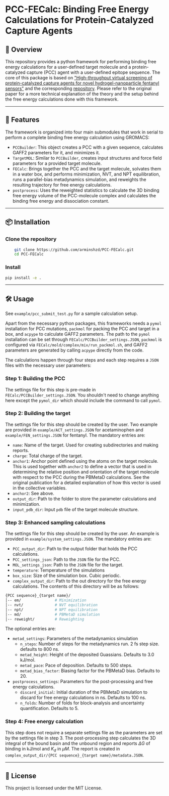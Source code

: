# PCC-FECalc: Binding Free Energy Calculations for Protein-Catalyzed Capture Agents

## 📖 Overview

This repository provides a python framework for performing binding free energy calculations for a user-defined target molecule and a protein-catalyzed capture (PCC) agent with a user-defined epitope sequence. The core of this package is based on ["High-throughput virtual screening of protein-catalyzed capture agents for novel hydrogel-nanoparticle fentanyl sensors"](10.26434/chemrxiv-2025-psxft) and the corresponding [repository](https://github.com/Ferg-Lab/FEN-HTVS). Please refer to the original paper for a more technical explanation of the theory and the setup behind the free energy calculations done with this framework.

---

## 🚀 Features

The framework is organized into four main submodules that work in serial to perform a complete binding free energy calculation using GROMACS:

- `PCCBuilder`: This object creates a PCC with a given sequence, calculates GAFF2 parameters for it, and minimizes it.
- `TargetMOL`: Similar to `PCCBuilder`, creates input structures and force field parameters for a provided target molecule.
- `FECalc`: Brings together the PCC and the target molecule, solvates them in a water box, and performs minimization, NVT, and NPT equilibration, runs a parallel-bias metadynamics simulation, and reweights the resulting trajectory for free energy calculations.
- `postprocess`: Uses the reweighted statistics to calculate the 3D binding free energy volume of the PCC-molecule complex and calculates the binding free energy and dissociation constant.

---

## 📦 Installation

### Clone the repository

``` bash
    git clone https://github.com/arminshzd/PCC-FECalc.git
    cd PCC-FECalc
```

### Install

``` bash
pip install -e .
```

---

## 🛠 Usage

See `example/pcc_submit_test.py` for a sample calculation setup.

Apart from the necessary python packages, this frameworks needs a `pymol` installation for PCC mutations, `packmol` for packing the PCC and target in a box, and `acpype` to calculate GAFF2 parameters. The path to the `pymol` installation can be set through `FECalc/PCCBuilder_settings.JSON`, `packmol` is configured via `FECalc/mold/complex/mix/run_packmol.sh`, and GAFF2 parameters are generated by calling `acpype` directly from the code.

The calculations happen through four steps and each step requires a `JSON` files with the necessary user parameters:

### Step 1: Building the PCC

The settings file for this step is pre-made in `FECalc/PCCBuilder_settings.JSON`. You shouldn't need to change anything here except the `pymol_dir` which should include the command to call `pymol`.

### Step 2: Building the target

The settings file for this step should be created by the user. Two example are provided in `example/ACT_settings.JSON` for acetaminophen and `example/FEN_settings.JSON` for fentanyl. The mandatory entries are:

- `name`: Name of the target. Used for creating subdirectories and making reports.
- `charge`: Total charge of the target.
- `anchor1`: Anchor point defined using the atoms on the target molecule. This is used together with `anchor2` to define a vector that is used in determining the relative position and orientation of the target molecule with respect to the PCC during the PBMetaD calculations. See the original publication for a detailed explanation of how this vector is used in the collective variables.
- `anchor2`: See above.
- `output_dir`: Path to the folder to store the parameter calculations and minimization.
- `input_pdb_dir`: Input `pdb` file of the target molecule structure.

### Step 3: Enhanced sampling calculations

The settings file for this step should be created by the user. An example is provided in `example/system_settings.JSON`. The mandatory entries are:

- `PCC_output_dir`: Path to the output folder that holds the PCC calculations.
- `PCC_settings_json`: Path to the `JSON` file for the PCC.
- `MOL_settings_json`: Path to the `JSON` file for the target.
- `temperature`: Temperature of the simulations
- `box_size`: Size of the simulation box. Cubic periodic.
- `complex_output_dir`: Path to the out directory for the free energy calculations. The contents of this directory will be as follows:

``` bash
{PCC sequence}_{target name}/
│-- em/               # Minimization
│-- nvt/              # NVT equilibration
│-- npt/              # NPT equilibration
│-- md/               # PBMetaD simulation
│-- reweight/         # Reweighting
```

The optional entries are:

- `metad_settings`: Parameters of the metadynamics simulation
  - `n_steps`: Number of steps for the metadynamics run. 2 fs step size. defaults to 800 ns.
  - `metad_height`: Height of the deposited Guassians. Defaults to 3.0 kJ/mol.
  - `metad_pace`: Pace of deposition. Defaults to 500 steps.
  - `metad_bias_factor`: Biasing factor for the PBMetaD bias. Defaults to 20.
- `postprocess_settings`: Parameters for the post-processing and free energy calculations.
  - `discard_initial`: Initial duration of the PBMetaD simulation to discard for free energy calculations in ns. Defaults to 100 ns.
  - `n_folds`: Number of folds for block-analysis and uncertainty quantification. Defaults to 5.

### Step 4: Free energy calculation

This step does not require a separate settings file as the parameters are set by the settings file in step 3. The post-processing step calculates the 3D integral of the bound basin and the unbound region and reports $\Delta G$ of binding in kJ/mol and $K_d$ in $\mu M$. The report is created in `complex_output_dir/{PCC sequence}_{target name}/metadata.JSON`.

---

## 📜 License

This project is licensed under the MIT License.
